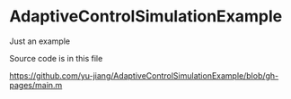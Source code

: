 # AdaptiveControlSimulationExample
Just an example


Source code is in this file

https://github.com/yu-jiang/AdaptiveControlSimulationExample/blob/gh-pages/main.m
